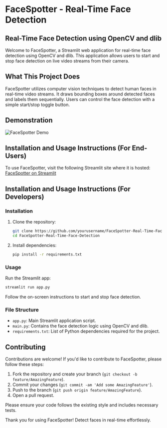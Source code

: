 # FaceSpotter - Real-Time Face Detection

## Real-Time Face Detection using OpenCV and dlib

Welcome to FaceSpotter, a Streamlit web application for real-time face detection using OpenCV and dlib. This application allows users to start and stop face detection on live video streams from their camera.

## What This Project Does

FaceSpotter utilizes computer vision techniques to detect human faces in real-time video streams. It draws bounding boxes around detected faces and labels them sequentially. Users can control the face detection with a simple start/stop toggle button.

## Demonstration

![FaceSpotter Demo](https://github.com/atandritC/Demo-GIFs-Pictures/blob/main/FaceSpotter.gif)

## Installation and Usage Instructions (For End-Users)

To use FaceSpotter, visit the following Streamlit site where it is hosted:
[FaceSpotter on Streamlit](https://facespotter-app.streamlit.io/)

## Installation and Usage Instructions (For Developers)

### Installation

1. Clone the repository:

    ```bash
    git clone https://github.com/yourusername/FaceSpotter-Real-Time-Face-Detection.git
    cd FaceSpotter-Real-Time-Face-Detection
    ```

2. Install dependencies:

    ```bash
    pip install -r requirements.txt
    ```

### Usage

Run the Streamlit app:

```bash
streamlit run app.py
```

Follow the on-screen instructions to start and stop face detection.

### File Structure

- `app.py`: Main Streamlit application script.
- `main.py`: Contains the face detection logic using OpenCV and dlib.
- `requirements.txt`: List of Python dependencies required for the project.

## Contributing

Contributions are welcome! If you'd like to contribute to FaceSpotter, please follow these steps:

1. Fork the repository and create your branch (`git checkout -b feature/AmazingFeature`).
2. Commit your changes (`git commit -am 'Add some AmazingFeature'`).
3. Push to the branch (`git push origin feature/AmazingFeature`).
4. Open a pull request.

Please ensure your code follows the existing style and includes necessary tests.

Thank you for using FaceSpotter! Detect faces in real-time effortlessly.
